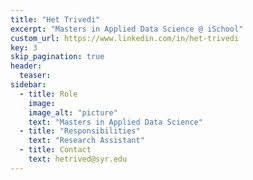 ```yaml
---
title: "Het Trivedi"
excerpt: "Masters in Applied Data Science @ iSchool"
custom_url: https://www.linkedin.com/in/het-trivedi
key: 3
skip_pagination: true
header:
  teaser: 
sidebar:
  - title: Role
    image: 
    image_alt: "picture"
    text: "Masters in Applied Data Science"
  - title: "Responsibilities"
    text: "Research Assistant"
  - title: Contact
    text: hetrived@syr.edu
---
```

